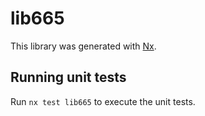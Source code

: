 # lib665

This library was generated with [Nx](https://nx.dev).

## Running unit tests

Run `nx test lib665` to execute the unit tests.
